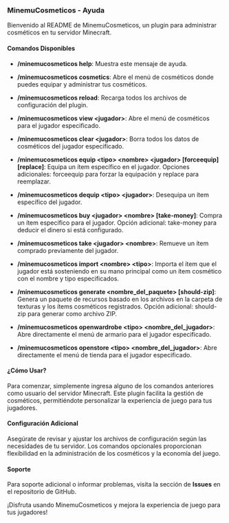 ### MinemuCosmeticos - Ayuda

Bienvenido al README de MinemuCosmeticos, un plugin para administrar cosméticos en tu servidor Minecraft.

#### Comandos Disponibles

- **/minemucosmeticos help**:
  Muestra este mensaje de ayuda.

- **/minemucosmeticos cosmetics**:
  Abre el menú de cosméticos donde puedes equipar y administrar tus cosméticos.

- **/minemucosmeticos reload**:
  Recarga todos los archivos de configuración del plugin.

- **/minemucosmeticos view \<jugador>**:
  Abre el menú de cosméticos para el jugador especificado.

- **/minemucosmeticos clear \<jugador>**:
  Borra todos los datos de cosméticos del jugador especificado.

- **/minemucosmeticos equip \<tipo> \<nombre> \<jugador> [forceequip] [replace]**:
  Equipa un ítem específico en el jugador. Opciones adicionales: forceequip para forzar la equipación y replace para reemplazar.

- **/minemucosmeticos dequip \<tipo> \<jugador>**:
  Desequipa un ítem específico del jugador.

- **/minemucosmeticos buy \<jugador> \<nombre> [take-money]**:
  Compra un ítem específico para el jugador. Opción adicional: take-money para deducir el dinero si está configurado.

- **/minemucosmeticos take \<jugador> \<nombre>**:
  Remueve un ítem comprado previamente del jugador.

- **/minemucosmeticos import \<nombre> \<tipo>**:
  Importa el ítem que el jugador está sosteniendo en su mano principal como un ítem cosmético con el nombre y tipo especificados.

- **/minemucosmeticos generate \<nombre_del_paquete> [should-zip]**:
  Genera un paquete de recursos basado en los archivos en la carpeta de texturas y los ítems cosméticos registrados. Opción adicional: should-zip para generar como archivo ZIP.

- **/minemucosmeticos openwardrobe \<tipo> \<nombre_del_jugador>**:
  Abre directamente el menú de armario para el jugador especificado.

- **/minemucosmeticos openstore \<tipo> \<nombre_del_jugador>**:
  Abre directamente el menú de tienda para el jugador especificado.

#### ¿Cómo Usar?

Para comenzar, simplemente ingresa alguno de los comandos anteriores como usuario del servidor Minecraft. Este plugin facilita la gestión de cosméticos, permitiéndote personalizar la experiencia de juego para tus jugadores.

#### Configuración Adicional

Asegúrate de revisar y ajustar los archivos de configuración según las necesidades de tu servidor. Los comandos opcionales proporcionan flexibilidad en la administración de los cosméticos y la economía del juego.

#### Soporte

Para soporte adicional o informar problemas, visita la sección de **Issues** en el repositorio de GitHub.

¡Disfruta usando MinemuCosmeticos y mejora la experiencia de juego para tus jugadores!

